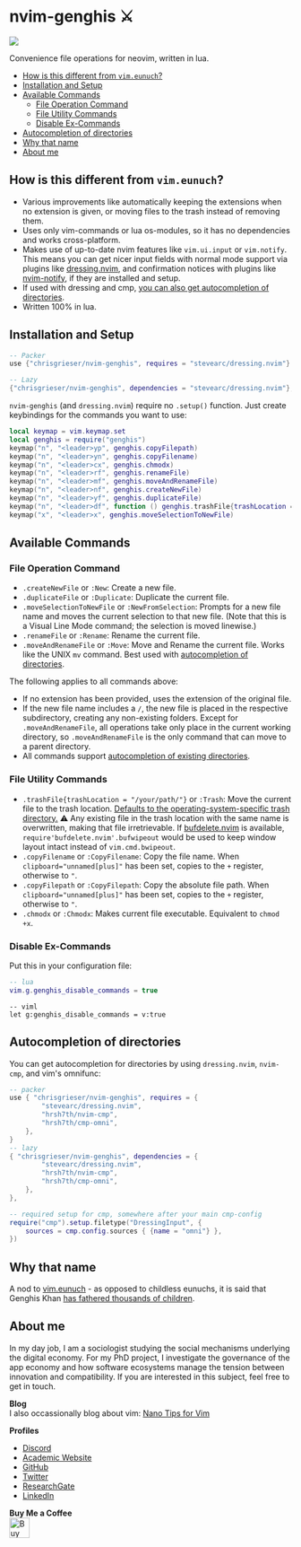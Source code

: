 # nvim-genghis ⚔️
<a href="https://dotfyle.com/plugins/chrisgrieser/nvim-genghis"><img src="https://dotfyle.com/plugins/chrisgrieser/nvim-genghis/shield" /></a>

Convenience file operations for neovim, written in lua. 

<!--toc:start-->
- [How is this different from `vim.eunuch`?](#how-is-this-different-from-vimeunuch)
- [Installation and Setup](#installation-and-setup)
- [Available Commands](#available-commands)
	- [File Operation Command](#file-operation-command)
	- [File Utility Commands](#file-utility-commands)
	- [Disable Ex-Commands](#disable-ex-commands)
- [Autocompletion of directories](#autocompletion-of-directories)
- [Why that name](#why-that-name)
- [About me](#about-me)
<!--toc:end-->

## How is this different from `vim.eunuch`?
- Various improvements like automatically keeping the extensions when no extension is given, or moving files to the trash instead of removing them.
- Uses only vim-commands or lua os-modules, so it has no dependencies and works cross-platform.
- Makes use of up-to-date nvim features like `vim.ui.input` or `vim.notify`. This means you can get nicer input fields with normal mode support via plugins like [dressing.nvim](https://github.com/stevearc/dressing.nvim), and confirmation notices with plugins like [nvim-notify](https://github.com/rcarriga/nvim-notify), if they are installed and setup.
- If used with dressing and cmp, [you can also get autocompletion of directories](#autocompletion-of-directories).
- Written 100% in lua. 

## Installation and Setup

```lua
-- Packer
use {"chrisgrieser/nvim-genghis", requires = "stevearc/dressing.nvim"}

-- Lazy
{"chrisgrieser/nvim-genghis", dependencies = "stevearc/dressing.nvim"},
```

`nvim-genghis` (and `dressing.nvim`) require no `.setup()` function. Just create keybindings for the commands you want to use:

```lua
local keymap = vim.keymap.set
local genghis = require("genghis")
keymap("n", "<leader>yp", genghis.copyFilepath)
keymap("n", "<leader>yn", genghis.copyFilename)
keymap("n", "<leader>cx", genghis.chmodx)
keymap("n", "<leader>rf", genghis.renameFile)
keymap("n", "<leader>mf", genghis.moveAndRenameFile)
keymap("n", "<leader>nf", genghis.createNewFile)
keymap("n", "<leader>yf", genghis.duplicateFile)
keymap("n", "<leader>df", function () genghis.trashFile{trashLocation = "your/path"} end) -- default: "$HOME/.Trash".
keymap("x", "<leader>x", genghis.moveSelectionToNewFile)
```

## Available Commands

### File Operation Command
- `.createNewFile` or `:New`: Create a new file.
- `.duplicateFile` or `:Duplicate`: Duplicate the current file.
- `.moveSelectionToNewFile` or `:NewFromSelection`: Prompts for a new file name and moves the current selection to that new file. (Note that this is a Visual Line Mode command; the selection is moved linewise.)
- `.renameFile` or `:Rename`: Rename the current file.
- `.moveAndRenameFile` or `:Move`: Move and Rename the current file. Works like the UNIX `mv` command. Best used with [autocompletion of directories](#autocompletion-of-directories).

The following applies to all commands above: 
- If no extension has been provided, uses the extension of the original file.
- If the new file name includes a `/`, the new file is placed in the respective subdirectory, creating any non-existing folders. Except for `.moveAndRenameFile`, all operations take only place in the current working directory, so `.moveAndRenameFile` is the only command that can move to a parent directory.
- All commands support [autocompletion of existing directories](#autocompletion-of-directories).

### File Utility Commands
- `.trashFile{trashLocation = "/your/path/"}` or `:Trash`: Move the current file to the trash location. [Defaults to the operating-system-specific trash directory.](https://github.com/chrisgrieser/nvim-genghis/blob/main/lua/genghis.lua#L164) ⚠️ Any existing file in the trash location with the same name is overwritten, making that file irretrievable. If [bufdelete.nvim](https://github.com/famiu/bufdelete.nvim) is available, `require'bufdelete.nvim'.bufwipeout` would be used to keep window layout intact instead of `vim.cmd.bwipeout`.
- `.copyFilename` or `:CopyFilename`: Copy the file name. When `clipboard="unnamed[plus]"` has been set, copies to the `+` register, otherwise to `"`.
- `.copyFilepath` or `:CopyFilepath`: Copy the absolute file path. When `clipboard="unnamed[plus]"` has been set, copies to the `+` register, otherwise to `"`.
- `.chmodx` or `:Chmodx`: Makes current file executable. Equivalent to `chmod +x`.

### Disable Ex-Commands
Put this in your configuration file:

```lua
-- lua
vim.g.genghis_disable_commands = true
```

```vim
-- viml
let g:genghis_disable_commands = v:true
```

## Autocompletion of directories
You can get autocompletion for directories by using `dressing.nvim`, `nvim-cmp`, and vim's omnifunc:

```lua
-- packer
use { "chrisgrieser/nvim-genghis", requires = {
		"stevearc/dressing.nvim",
		"hrsh7th/nvim-cmp",
		"hrsh7th/cmp-omni",
	},
}
-- lazy
{ "chrisgrieser/nvim-genghis", dependencies = {
		"stevearc/dressing.nvim",
		"hrsh7th/nvim-cmp",
		"hrsh7th/cmp-omni",
	},
},
```

```lua
-- required setup for cmp, somewhere after your main cmp-config
require("cmp").setup.filetype("DressingInput", {
	sources = cmp.config.sources { {name = "omni"} },
})
```

## Why that name
A nod to [vim.eunuch](https://github.com/tpope/vim-eunuch) - as opposed to childless eunuchs, it is said that Genghis Khan [has fathered thousands of children](https://allthatsinteresting.com/genghis-khan-children).

<!-- vale Google.FirstPerson = NO -->
## About me
In my day job, I am a sociologist studying the social mechanisms underlying the digital economy. For my PhD project, I investigate the governance of the app economy and how software ecosystems manage the tension between innovation and compatibility. If you are interested in this subject, feel free to get in touch.

__Blog__  
I also occassionally blog about vim: [Nano Tips for Vim](https://nanotipsforvim.prose.sh)

__Profiles__
- [Discord](https://discordapp.com/users/462774483044794368/)
- [Academic Website](https://chris-grieser.de/)
- [GitHub](https://github.com/chrisgrieser/)
- [Twitter](https://twitter.com/pseudo_meta)
- [ResearchGate](https://www.researchgate.net/profile/Christopher-Grieser)
- [LinkedIn](https://www.linkedin.com/in/christopher-grieser-ba693b17a/)

__Buy Me a Coffee__  
<br>
<a href='https://ko-fi.com/Y8Y86SQ91' target='_blank'><img height='36' style='border:0px;height:36px;' src='https://cdn.ko-fi.com/cdn/kofi1.png?v=3' border='0' alt='Buy Me a Coffee at ko-fi.com' /></a>
